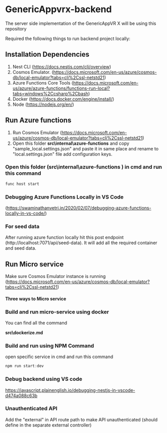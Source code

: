 # GenericAppvrx-backend
The server side implementation of the GenericAppVR X will be using this repository

Required the following things to run backend project locally:


## Installation Dependencies
1. Nest CLI (https://docs.nestjs.com/cli/overview)
2. Cosmos Emulator. (https://docs.microsoft.com/en-us/azure/cosmos-db/local-emulator?tabs=cli%2Cssl-netstd21)
3. Azure Functions Core Tools (https://docs.microsoft.com/en-us/azure/azure-functions/functions-run-local?tabs=windows%2Ccsharp%2Cbash)
4. Docker (https://docs.docker.com/engine/install/)
5. Node (https://nodejs.org/en/)

## Run Azure functions
1. Run Cosmos Emulator (https://docs.microsoft.com/en-us/azure/cosmos-db/local-emulator?tabs=cli%2Cssl-netstd21)
2. Open this folder **src\internal\azure-functions** and copy "sample_local.settings.json" and paste it in same place and rename to  "local.settings.json" file add configuration keys. 

### Open this folder (**src\internal\azure-functions** ) in cmd and run this command

```javascript
func host start
```
### Debugging Azure Functions Locally in VS Code 

(https://swaminathanvetri.in/2020/02/07/debugging-azure-functions-locally-in-vs-code/)

### For seed data

After running azure function locally hit this post endpoint (http://localhost:7071/api/seed-data).
It will add all the required container and seed data.


## Run Micro service

Make sure Cosmos Emulator instance is running (https://docs.microsoft.com/en-us/azure/cosmos-db/local-emulator?tabs=cli%2Cssl-netstd21)

#### Three ways to Micro service
### Build and run micro-service using docker
You can find all the command 

**src\dockerize.md** 

### Build and run using NPM Command
open specific service in cmd and run this command 

```javascript
npm run start:dev
```

### Debug backend using VS code
https://javascript.plainenglish.io/debugging-nestjs-in-vscode-d474a088c63b

###


### Unauthenticated API
Add the "external" in API route path to make API unauthenticated (should define in the separate external controller)
